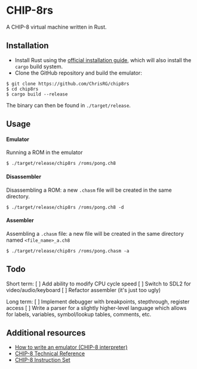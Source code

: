 # CHIP-8rs
A CHIP-8 virtual machine written in Rust.

## Installation
* Install Rust using the [official installation guide](https://www.rust-lang.org/learn/get-started), which will also install the `cargo` build system.
* Clone the GitHub repository and build the emulator:

```
$ git clone https://github.com/ChrisRG/chip8rs
$ cd chip8rs
$ cargo build --release
```
The binary can then be found in `./target/release`.

## Usage

#### Emulator 
Running a ROM in the emulator
    
```$ ./target/release/chip8rs /roms/pong.ch8```

#### Disassembler
Disassembling a ROM: a new `.chasm` file will be created in the same directory.

```$ ./target/release/chip8rs /roms/pong.ch8 -d```

#### Assembler
Assembling a `.chasm` file: a new file will be created in the same directory named `<file_name>_a.ch8`

```$ ./target/release/chip8rs /roms/pong.chasm -a```

## Todo

Short term:
[ ] Add ability to modify CPU cycle speed
[ ] Switch to SDL2 for video/audio/keyboard
[ ] Refactor assembler (it's just too ugly)

Long term:
[ ] Implement debugger with breakpoints, stepthrough, register access
[ ] Write a parser for a slightly higher-level language which allows for labels, variables, symbol/lookup tables, comments, etc.

## Additional resources
* [How to write an emulator (CHIP-8 interpreter)](http://www.multigesture.net/articles/how-to-write-an-emulator-chip-8-interpreter/) 
* [CHIP-8 Technical Reference](https://github.com/mattmikolay/chip-8/wiki/CHIP%E2%80%908-Technical-Reference)
* [CHIP-8 Instruction Set](https://github.com/mattmikolay/chip-8/wiki/CHIP%E2%80%908-Instruction-Set)
